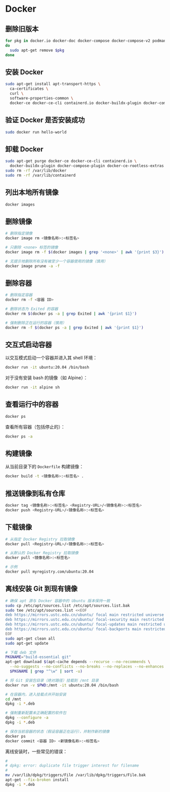 # Docker

## 删除旧版本

```bash
for pkg in docker.io docker-doc docker-compose docker-compose-v2 podman-docker containerd runc
do
  sudo apt-get remove $pkg
done
```

## 安装 Docker

```bash
sudo apt-get install apt-transport-https \
  ca-certificates \
  curl \
  software-properties-common \
  docker-ce docker-ce-cli containerd.io docker-buildx-plugin docker-compose-plugin
```

## 验证 Docker 是否安装成功

```bash
sudo docker run hello-world
```

## 卸载 Docker

```bash
sudo apt-get purge docker-ce docker-ce-cli containerd.io \
  docker-buildx-plugin docker-compose-plugin docker-ce-rootless-extras
sudo rm -rf /var/lib/docker
sudo rm -rf /var/lib/containerd
```

## 列出本地所有镜像

```bash
docker images
```

## 删除镜像

```bash
# 删除指定镜像
docker image rm <镜像名称>:<标签名>

# 只删除 <none> 标签的镜像
docker image rm -f $(docker images | grep '<none>' | awk '{print $3}')

# 无提示地删除所有没有被至少一个容器使用的镜像（慎用）
docker image prune -a -f
```

## 删除容器

```bash
# 删除指定容器
docker rm -f <容器 ID>

# 删除状态为 Exited 的容器
docker rm $(docker ps -a | grep Exited | awk '{print $1}')

# 强制删除正在运行的容器（慎用）
docker rm -f $(docker ps -a | grep Exited | awk '{print $1}')
```

## 交互式启动容器

以交互模式启动一个容器并进入其 shell 环境：

```bash
docker run -it ubuntu:20.04 /bin/bash
```

对于没有安装 bash 的镜像（如 Alpine）：

```bash
docker run -it alpine sh
```

## 查看运行中的容器

```bash
docker ps
```

查看所有容器（包括停止的）：

```bash
docker ps -a
```

## 构建镜像

从当前目录下的 `Dockerfile` 构建镜像：

```bash
docker build -t <镜像名称>:<标签名> .
```

## 推送镜像到私有仓库

```bash
docker tag <镜像名称>:<标签名> <Registry-URL>/<镜像名称>:<标签名>
docker push <Registry-URL>/<镜像名称>:<标签名>
```

## 下载镜像

```bash
# 从指定 Docker Registry 拉取镜像
docker pull <Registry-URL>/<镜像名称>:<标签名>

# 从默认的 Docker Registry 拉取镜像
docker pull <镜像名称>:<标签名>

# 示例
docker pull myregistry.com/ubuntu:20.04
```

## 离线安装 Git 到现有镜像

```bash
# 确保 apt 源与 Docker 容器中的 Ubuntu 版本保持一致
sudo cp /etc/apt/sources.list /etc/apt/sources.list.bak
sudo tee /etc/apt/sources.list <<EOF
deb https://mirrors.ustc.edu.cn/ubuntu/ focal main restricted universe multiverse
deb https://mirrors.ustc.edu.cn/ubuntu/ focal-security main restricted universe multiverse
deb https://mirrors.ustc.edu.cn/ubuntu/ focal-updates main restricted universe multiverse
deb https://mirrors.ustc.edu.cn/ubuntu/ focal-backports main restricted universe multiverse
EOF
sudo apt-get clean all
sudo apt-get update

# 下载 deb 文件
PKGNAME="build-essential git"
apt-get download $(apt-cache depends --recurse --no-recommends \
  --no-suggests --no-conflicts --no-breaks --no-replaces --no-enhances \
  $PKGNAME | grep "^\w" | sort -u)

# 将 Git 安装包目录（绝对路径）挂载到 /mnt 目录
docker run -v $PWD:/mnt -it ubuntu:20.04 /bin/bash

# 在容器内，进入挂载点并开始安装
cd /mnt
dpkg -i *.deb

# 强制重新配置未正确配置的软件包
dpkg --configure -a
dpkg -i *.deb

# 保存当前容器的状态（假设容器正在运行），并制作新的镜像
docker ps
docker commit <容器 ID> <新镜像名称>:<标签名>
```

离线安装时，一些常见的错误：

```bash
#
# dpkg: error: duplicate file trigger interest for filename
#
mv /var/lib/dpkg/triggers/File /var/lib/dpkg/triggers/File.bak
apt-get --fix-broken install
dpkg -i *.deb
```
